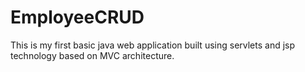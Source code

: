 # EmployeeCRUD
This is my first basic java web application built using servlets and jsp technology based on MVC architecture.
